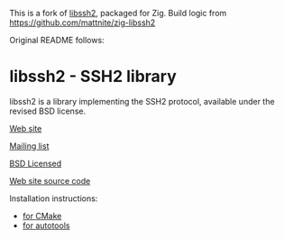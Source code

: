 This is a fork of [libssh2](https://github.com/libssh2/libssh2), packaged for Zig.  Build logic from https://github.com/mattnite/zig-libssh2

Original README follows:

# libssh2 - SSH2 library

libssh2 is a library implementing the SSH2 protocol, available under
the revised BSD license.

[Web site](https://www.libssh2.org/)

[Mailing list](https://lists.haxx.se/listinfo/libssh2-devel)

[BSD Licensed](https://www.libssh2.org/license.html)

[Web site source code](https://github.com/libssh2/www)

Installation instructions:
 - [for CMake](docs/INSTALL_CMAKE.md)
 - [for autotools](docs/INSTALL_AUTOTOOLS)
